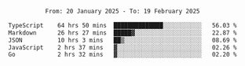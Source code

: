 <div align="center">
<p style="text-align: center;">
<!--START_SECTION:waka-->

```txt
From: 20 January 2025 - To: 19 February 2025

TypeScript    64 hrs 50 mins  ██████████████░░░░░░░░░░░   56.03 %
Markdown      26 hrs 27 mins  █████▓░░░░░░░░░░░░░░░░░░░   22.87 %
JSON          10 hrs 3 mins   ██▒░░░░░░░░░░░░░░░░░░░░░░   08.69 %
JavaScript    2 hrs 37 mins   ▓░░░░░░░░░░░░░░░░░░░░░░░░   02.26 %
Go            2 hrs 32 mins   ▓░░░░░░░░░░░░░░░░░░░░░░░░   02.20 %
```

<!--END_SECTION:waka-->
</p>
</div>
